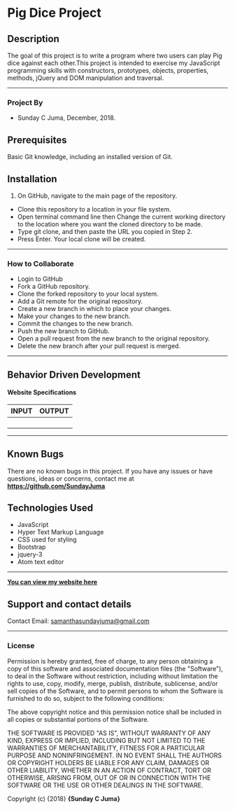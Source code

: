 # Pig Dice Project

## Description

The goal of this project is to write a program where two users can play Pig dice against each other.This project is intended to exercise my JavaScript programming skills with constructors, prototypes, objects, properties, methods, jQuery and DOM manipulation and traversal.

------------------------------------------------------------------------------------------------
### Project By

- Sunday C Juma, December, 2018.

## Prerequisites

Basic Git knowledge, including an installed version of Git.

## Installation
1. On GitHub, navigate to the main page of the repository.
- Clone this repository to a location in your file system.
- Open terminal command line then Change the current working directory to the location where you want the cloned directory to be made.
- Type git clone, and then paste the URL you copied in Step 2.
- Press Enter. Your local clone will be created.



------------------------------------------------------------------------------------------------

### How to Collaborate

  - Login to GitHub
  - Fork a GitHub repository.
  - Clone the forked repository to your local system.
  - Add a Git remote for the original repository.
  - Create a new branch in which to place your changes.
  - Make your changes to the new branch.  
  - Commit the changes to the new branch.
  - Push the new branch to GitHub.
  - Open a pull request from the new branch to the original repository.
  - Delete the new branch after your pull request is merged.

  ----------------------------------------------------------------------------------------------

  ## Behavior Driven Development

  #### Website Specifications
|     INPUT                                  |      OUTPUT
|--------------------------------------------|-------------------------------------------------------|
|| |
|| |
|||
||||

  ----------------------------------------------------------------------------------------------

## Known Bugs

There are no known bugs in this project. If you have any issues or have questions, ideas or concerns, contact me at **https://github.com/SundayJuma**

## Technologies Used

- JavaScript
- Hyper Text Markup Language
- CSS used for styling
- Bootstrap
- jquery-3
- Atom text editor
------------------------------------------------------------------------------------------------

[**You can view my website here**](https://sundayjuma.github.io/Pig-Dice/)

## Support and contact details

Contact Email: samanthasundayjuma@gmail.com

------------------------------------------------------------------------------------------------

### License

Permission is hereby granted, free of charge, to any person obtaining a copy of this software and associated documentation files (the "Software"), to deal in the Software without restriction, including without limitation the rights to use, copy, modify, merge, publish, distribute, sublicense, and/or sell copies of the Software, and to permit persons to whom the Software is furnished to do so, subject to the following conditions:

The above copyright notice and this permission notice shall be included in all copies or substantial portions of the Software.

THE SOFTWARE IS PROVIDED "AS IS", WITHOUT WARRANTY OF ANY KIND, EXPRESS OR IMPLIED, INCLUDING BUT NOT LIMITED TO THE WARRANTIES OF MERCHANTABILITY, FITNESS FOR A PARTICULAR PURPOSE AND NONINFRINGEMENT. IN NO EVENT SHALL THE AUTHORS OR COPYRIGHT HOLDERS BE LIABLE FOR ANY CLAIM, DAMAGES OR OTHER LIABILITY, WHETHER IN AN ACTION OF CONTRACT, TORT OR OTHERWISE, ARISING FROM, OUT OF OR IN CONNECTION WITH THE SOFTWARE OR THE USE OR OTHER DEALINGS IN THE SOFTWARE.

Copyright (c) {2018} **{Sunday C Juma}**
